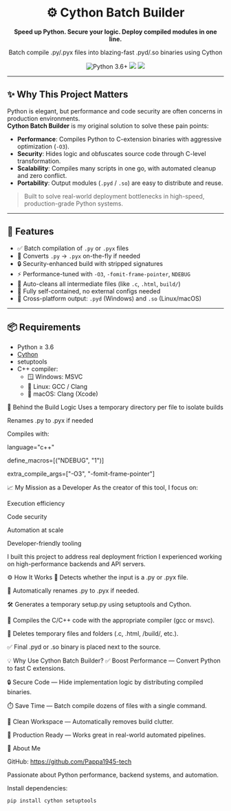 <h1 align="center">⚙️ Cython Batch Builder</h1>
<p align="center">
  <b>Speed up Python. Secure your logic. Deploy compiled modules in one line.</b>
</p>
<p align="center">
  Batch compile .py/.pyx files into blazing-fast .pyd/.so binaries using Cython
</p>

<p align="center">
  <img src="https://img.shields.io/badge/Python-3.6+-blue" alt="Python 3.6+">
  <img src="https://img.shields.io/badge/Platform-Windows%20%7C%20Linux%20%7C%20macOS-lightgrey">
  <img src="https://img.shields.io/badge/License-MIT-green">
</p>

---

## ✨ Why This Project Matters

Python is elegant, but performance and code security are often concerns in production environments.  
**Cython Batch Builder** is my original solution to solve these pain points:

- **Performance**: Compiles Python to C-extension binaries with aggressive optimization (`-O3`).
- **Security**: Hides logic and obfuscates source code through C-level transformation.
- **Scalability**: Compiles many scripts in one go, with automated cleanup and zero conflict.
- **Portability**: Output modules (`.pyd` / `.so`) are easy to distribute and reuse.

> Built to solve real-world deployment bottlenecks in high-speed, production-grade Python systems.

---

## 🚀 Features

- ✅ Batch compilation of `.py` or `.pyx` files
- 🔄 Converts `.py` → `.pyx` on-the-fly if needed
- 🔒 Security-enhanced build with stripped signatures
- ⚡ Performance-tuned with `-O3`, `-fomit-frame-pointer`, `NDEBUG`
- 🧹 Auto-cleans all intermediate files (like `.c`, `.html`, `build/`)
- 🧠 Fully self-contained, no external configs needed
- 🧪 Cross-platform output: `.pyd` (Windows) and `.so` (Linux/macOS)

---

## 📦 Requirements

- Python ≥ 3.6
- [Cython](https://cython.org/)
- setuptools
- C++ compiler:
  - 🪟 Windows: MSVC
  - 🐧 Linux: GCC / Clang
  - 🍎 macOS: Clang (Xcode)

🧠 Behind the Build Logic
  Uses a temporary directory per file to isolate builds
  
  Renames .py to .pyx if needed
  
  Compiles with:
  
  language="c++"
  
  define_macros=[("NDEBUG", "1")]
  
  extra_compile_args=["-O3", "-fomit-frame-pointer"]

📈 My Mission as a Developer
  As the creator of this tool, I focus on:
  
  Execution efficiency
  
  Code security
  
  Automation at scale
  
  Developer-friendly tooling
  
  I built this project to address real deployment friction I experienced working on high-performance backends and API servers.

⚙️ How It Works
  🧠 Detects whether the input is a .py or .pyx file.
  
  🔄 Automatically renames .py to .pyx if needed.
  
  🛠️ Generates a temporary setup.py using setuptools and Cython.
  
  🧱 Compiles the C/C++ code with the appropriate compiler (gcc or msvc).
  
  🧹 Deletes temporary files and folders (.c, .html, /build/, etc.).
  
  ✅ Final .pyd or .so binary is placed next to the source.

💡 Why Use Cython Batch Builder?
  ✅ Boost Performance — Convert Python to fast C extensions.
  
  🔒 Secure Code — Hide implementation logic by distributing compiled binaries.
  
  ⏱️ Save Time — Batch compile dozens of files with a single command.
  
  🧹 Clean Workspace — Automatically removes build clutter.
  
  💼 Production Ready — Works great in real-world automated pipelines.

👋 About Me
  
  GitHub: https://github.com/Pappa1945-tech
  
  Passionate about Python performance, backend systems, and automation.
  
Install dependencies:

```bash
pip install cython setuptools
